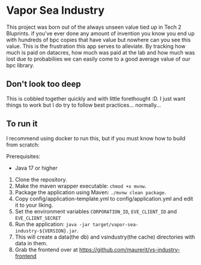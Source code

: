 # Vapor Sea Industry

This project was born out of the always unseen value tied up in Tech 2 Bluprints.  if you've ever done any amount of invention you know you end up with hundreds of bpc copies that have value but nowhere can you see this value.  This is the frustration this app serves to alleviate.  By tracking how much is paid on datacres, how much was paid at the lab and how much was lost due to probabiliies we can easily come to a good average value of our bpc library.

## Don't look too deep

This is cobbled together quickly and with little forethought :D.  I just want things to work but I do try to follow best practices... normally...

## To run it

I recommend using docker to run this, but if you must know how to build from scratch:

Prerequisites:
- Java 17 or higher

1. Clone the repository.
2. Make the maven wrapper executable: `chmod +x mvnw`.
3. Package the application using Maven: `./mvnw clean package`. 
4. Copy config/application-template.yml to config/application.yml and edit it to your liking.
5. Set the environment variables `CORPORATION_ID`, `EVE_CLIENT_ID` and `EVE_CLIENT_SECRET`
6. Run the application: `java -jar target/vapor-sea-industry-${VERSION}.jar`. 
7. This will create a data(the db) and vsindustry(the cache) directories with data in them.
8. Grab the frontend over at https://github.com/maurerit/vs-industry-frontend
